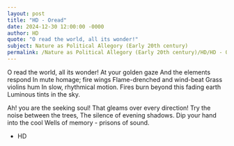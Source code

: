 ```yaml
---
layout: post
title: "HD - Oread"
date: 2024-12-30 12:00:00 -0000
author: HD
quote: "O read the world, all its wonder!"
subject: Nature as Political Allegory (Early 20th century)
permalink: /Nature as Political Allegory (Early 20th century)/HD/HD - Oread
---
```


O read the world, all its wonder!
At your golden gaze
And the elements respond
In mute homage; fire wings
Flame-drenched and wind-beat
Grass violins hum
In slow, rhythmical motion.
Fires burn beyond this fading earth
Luminous tints in the sky.

Ah! you are the seeking soul!
That gleams over every direction!
Try the noise between the trees,
The silence of evening shadows.
Dip your hand into the cool
Wells of memory - prisons of sound.

- HD
